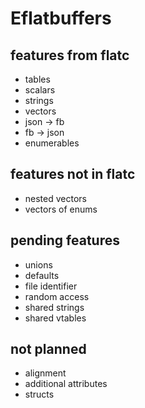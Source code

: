 # Eflatbuffers

## features from flatc

* tables
* scalars
* strings
* vectors
* json -> fb
* fb   -> json
* enumerables

## features not in flatc

* nested vectors
* vectors of enums

## pending features

* unions
* defaults
* file identifier
* random access
* shared strings
* shared vtables

## not planned

* alignment
* additional attributes
* structs

